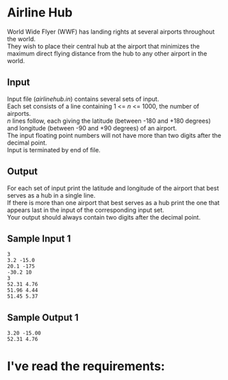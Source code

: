 # __Airline Hub__

World Wide Flyer (WWF) has landing rights at several airports throughout the world.  
They wish to place their central hub at the airport that minimizes the maximum direct flying distance from the hub to any other airport in the world.

## __Input__
Input file (_airlinehub.in_) contains several sets of input.  
Each set consists of a line containing 1 <= _n_ <= 1000, the number of airports.  
_n_ lines follow, each giving the latitude (between -180 and +180 degrees) and longitude (between -90 and +90 degrees) of an airport.  
The input floating point numbers will not have more than two digits after the decimal point.  
Input is terminated by end of file.

## __Output__
For each set of input print the latitude and longitude of the airport that best serves as a hub in a single line.  
If there is more than one airport that best serves as a hub print the one that appears last in the input of the corresponding input set.  
Your output should always contain two digits after the decimal point.

## __Sample Input 1__

``` text
3
3.2 -15.0
20.1 -175
-30.2 10
3
52.31 4.76
51.96 4.44
51.45 5.37
```

## __Sample Output 1__
``` text
3.20 -15.00
52.31 4.76
```

# I've read the requirements:


